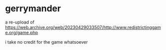 # gerrymander

a re-upload of https://web.archive.org/web/20230429033507/http://www.redistrictinggame.org/game.php


i take no credit for the game whatsoever
